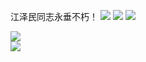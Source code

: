 江泽民同志永垂不朽！
![](https://badgen.net/badge/Designer/GONGYE%20Heyu/blue)
![](https://badgen.net/badge/code/etaCV/blue)
<img src="https://visitor-badge.glitch.me/badge?page_id=gongyeheyu" />

[![](https://github-readme-stats.vercel.app/api?username=gongyeheyu&show_icons=true)](https://github.com/anuraghazra/github-readme-stats)  
[![](https://github-readme-stats.vercel.app/api/top-langs/?username=gongyeheyu&layout=compact)](https://github.com/anuraghazra/github-readme-stats)

